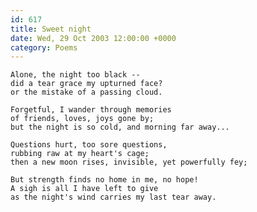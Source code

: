 ```yaml
---
id: 617
title: Sweet night
date: Wed, 29 Oct 2003 12:00:00 +0000
category: Poems
---
```


    Alone, the night too black --  
    did a tear grace my upturned face?  
    or the mistake of a passing cloud.

    Forgetful, I wander through memories  
    of friends, loves, joys gone by;  
    but the night is so cold, and morning far away...

    Questions hurt, too sore questions,  
    rubbing raw at my heart's cage;  
    then a new moon rises, invisible, yet powerfully fey;

    But strength finds no home in me, no hope!  
    A sigh is all I have left to give  
    as the night's wind carries my last tear away.


